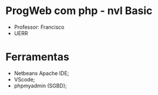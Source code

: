 # ProgWeb com php - nvl Basic 

- Professor: Francisco 
- UERR

# Ferramentas 

- Netbeans Apache IDE; 
- VScode;
- phpmyadmin (SGBD);  